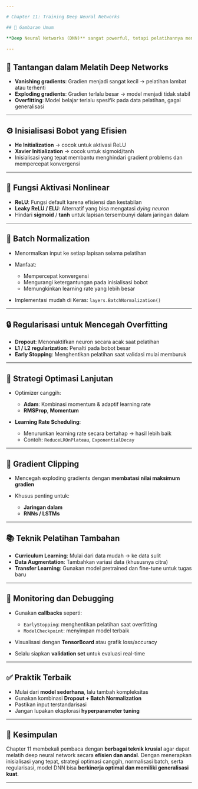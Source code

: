 ```yaml
---

# Chapter 11: Training Deep Neural Networks

## 🎯 Gambaran Umum

**Deep Neural Networks (DNN)** sangat powerful, tetapi pelatihannya menghadapi berbagai tantangan seperti **vanishing gradients**, **exploding gradients**, dan **overfitting**. Chapter ini menyajikan strategi dan praktik terbaik untuk melatih DNN secara **stabil, cepat, dan efektif**.

---
```


## 🧱 Tantangan dalam Melatih Deep Networks

* **Vanishing gradients**: Gradien menjadi sangat kecil → pelatihan lambat atau terhenti
* **Exploding gradients**: Gradien terlalu besar → model menjadi tidak stabil
* **Overfitting**: Model belajar terlalu spesifik pada data pelatihan, gagal generalisasi

---

## ⚙️ Inisialisasi Bobot yang Efisien

* **He Initialization** → cocok untuk aktivasi ReLU
* **Xavier Initialization** → cocok untuk sigmoid/tanh
* Inisialisasi yang tepat membantu menghindari gradient problems dan mempercepat konvergensi

---

## 🧮 Fungsi Aktivasi Nonlinear

* **ReLU**: Fungsi default karena efisiensi dan kestabilan
* **Leaky ReLU / ELU**: Alternatif yang bisa mengatasi *dying neuron*
* Hindari **sigmoid** / **tanh** untuk lapisan tersembunyi dalam jaringan dalam

---

## 📏 Batch Normalization

* Menormalkan input ke setiap lapisan selama pelatihan
* Manfaat:

  * Mempercepat konvergensi
  * Mengurangi ketergantungan pada inisialisasi bobot
  * Memungkinkan learning rate yang lebih besar
* Implementasi mudah di Keras: `layers.BatchNormalization()`

---

## 🔒 Regularisasi untuk Mencegah Overfitting

* **Dropout**: Menonaktifkan neuron secara acak saat pelatihan
* **L1 / L2 regularization**: Penalti pada bobot besar
* **Early Stopping**: Menghentikan pelatihan saat validasi mulai memburuk

---

## 🚀 Strategi Optimasi Lanjutan

* Optimizer canggih:

  * **Adam**: Kombinasi momentum & adaptif learning rate
  * **RMSProp**, **Momentum**
* **Learning Rate Scheduling**:

  * Menurunkan learning rate secara bertahap → hasil lebih baik
  * Contoh: `ReduceLROnPlateau`, `ExponentialDecay`

---

## 🔧 Gradient Clipping

* Mencegah exploding gradients dengan **membatasi nilai maksimum gradien**
* Khusus penting untuk:

  * **Jaringan dalam**
  * **RNNs / LSTMs**

---

## 📚 Teknik Pelatihan Tambahan

* **Curriculum Learning**: Mulai dari data mudah → ke data sulit
* **Data Augmentation**: Tambahkan variasi data (khususnya citra)
* **Transfer Learning**: Gunakan model pretrained dan fine-tune untuk tugas baru

---

## 🧪 Monitoring dan Debugging

* Gunakan **callbacks** seperti:

  * `EarlyStopping`: menghentikan pelatihan saat overfitting
  * `ModelCheckpoint`: menyimpan model terbaik
* Visualisasi dengan **TensorBoard** atau grafik loss/accuracy
* Selalu siapkan **validation set** untuk evaluasi real-time

---

## ✅ Praktik Terbaik

* Mulai dari **model sederhana**, lalu tambah kompleksitas
* Gunakan kombinasi **Dropout + Batch Normalization**
* Pastikan input terstandarisasi
* Jangan lupakan eksplorasi **hyperparameter tuning**

---

## 📌 Kesimpulan

Chapter 11 membekali pembaca dengan **berbagai teknik krusial** agar dapat melatih deep neural network secara **efisien dan andal**. Dengan menerapkan inisialisasi yang tepat, strategi optimasi canggih, normalisasi batch, serta regularisasi, model DNN bisa **berkinerja optimal dan memiliki generalisasi kuat**.

---
